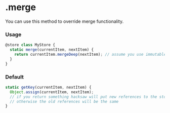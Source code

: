 .merge
======

You can use this method to override merge functionality.

### Usage
```javascript
@store class MyStore {
  static merge(currentItem, nextItem) {
    return currentItem.mergeDeep(nextItem); // assume you use immutable js
  }
}
```

### Default
```javascript
static getKey(currentItem, nextItem) {
  Object.assign(currentItem, nextItem);
  // if you return something hacksaw will put new references to the store
  // otherwise the old references will be the same
}
```
